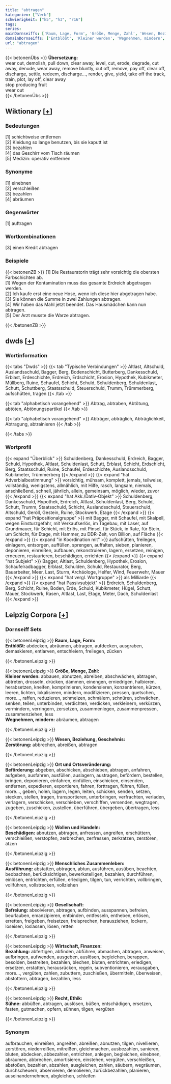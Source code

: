 ```yaml
---
title: "abtragen"
kategorien: ["Verb"]
schwierigkeit: ["k5", "h3", "r16"]
tags:
series:
mainDornseiffs: ['Raum, Lage, Form', 'Größe, Menge, Zahl', 'Wesen, Beziehung, Geschehnis', 'Ort und Ortsveränderung', 'Wollen und Handeln', 'Menschliches Zusammenleben', 'Gesellschaft', 'Wirtschaft, Finanzen', 'Recht, Ethik']
domainDornseiffs: ['Entblößt', 'Kleiner werden', 'Wegnehmen, mindern', 'Zerstörung', 'Beförderung', 'Beschädigen', 'Ausführung', 'Befreiung', 'Bezahlung', 'Sühne']
url: "abtragen"
---
```


{{< betonenÜbs >}}
**Übersetzung:**  
wear out, demolish, pull down, clear away, level, cut, erode, degrade, cut away, denude, wear away, remove bluntly, cut off, remove, pay off, clear off, discharge, settle, redeem, discharge..., render, give, yield, take off the track, train, plot, lay  off, clear  away  
stop producing fruit  
wear out  
{{< /betonenÜbs >}}

## Wiktionary [[+](https://de.wiktionary.org/wiki/abtragen)]

### Bedeutungen
[1] schichtweise entfernen  
[2] Kleidung so lange benutzen, bis sie kaputt ist  
[3] bezahlen  
[4] das Geschirr vom Tisch räumen  
[5] Medizin: operativ entfernen  

### Synonyme
[1] einebnen  
[2] verschleißen  
[3] bezahlen  
[4] abräumen  

### Gegenwörter
[1] auftragen  

### Wortkombinationen
[3] einen Kredit abtragen  

### Beispiele
{{< betonenZB >}}
[1] Die Restauratorin trägt sehr vorsichtig die obersten Farbschichten ab.  
[1] Wegen der Kontamination muss das gesamte Erdreich abgetragen werden.  
[2] Ich kaufe erst eine neue Hose, wenn ich diese hier abgetragen habe.  
[3] Sie können die Summe in zwei Zahlungen abtragen.  
[4] Wir haben das Mahl jetzt beendet. Das Hausmädchen kann nun abtragen.  
[5] Der Arzt musste die Warze abtragen.  

{{< /betonenZB >}}


## dwds [[+](https://www.dwds.de/wb/abtragen)]

### Wortinformation
{{< tabs "Dwds" >}}
{{< tab "Typische Verbindungen" >}}
Altlast, Altschuld, Auslandsschuld, Bagger, Berg, Bodenschicht, Butterberg, Dankesschuld, Erblast, Erdeschichte, Erdreich, Erdschicht, Erosion, Hypothek, Kubikmeter, Müllberg, Ruine, Schaufel, Schicht, Schuld, Schuldenberg, Schuldenlast, Schutt, Schuttberg, Staatsschuld, Steuerschuld, Trumm, Trümmerberg, aufschütten, tragen
{{< /tab >}}

{{< tab "alphabetisch vorangehend" >}}
Abtrag, abtraben, Abtötung, abtöten, Abtönungspartikel
{{< /tab >}}

{{< tab "alphabetisch vorangehend" >}}
Abträger, abträglich, Abträglichkeit, Abtragung, abtrainieren
{{< /tab >}}

{{< /tabs >}}

### Wortprofil
{{< expand "Überblick" >}} Schuldenberg, Dankesschuld, Erdreich, Bagger, Schuld, Hypothek, Altlast, Schuldenlast, Schutt, Erblast, Schicht, Erdschicht, Berg, Staatsschuld, Ruine, Schaufel, Erdeschichte, Auslandsschuld, Kubikmeter, Trümmerberg {{< /expand >}}
{{< expand "hat Adverbialbestimmung" >}} vorsichtig, mühsam, komplett, jemals, teilweise, vollständig, wenigstens, allmählich, mit Hilfe, rasch, langsam, niemals, anschließend, schnell, jährlich, allein, gemeinsam, möglich, wieder, zuvor {{< /expand >}}
{{< expand "hat Akk./Dativ-Objekt" >}} Schuldenberg, Dankesschuld, Hypothek, Erdreich, Altlast, Schuldenlast, Berg, Schuld, Schutt, Trumm, Staatsschuld, Schicht, Auslandsschuld, Steuerschuld, Altschuld, Geröll, Gestein, Ruine, Stockwerk, Etage {{< /expand >}}
{{< expand "hat Präpositionalgruppe" >}} mit Bagger, mit Schaufel, mit Skalpell, wegen Einsturzgefahr, mit Verkaufserlös, im Tagebau, mit Laser, auf Grundmauer, für Schicht, mit Erlös, mit Pinsel, für Stück, in Rate, für Stein, um Schicht, für Etage, mit Hammer, zu DDR-Zeit, von Billion, auf Fläche {{< /expand >}}
{{< expand "in Koordination mit" >}} aufschütten, freilegen, einlagern, entsorgen, auffüllen, sprengen, auffalten, sieben, planieren, deponieren, einreißen, aufbauen, rekonstruieren, lagern, ersetzen, reinigen, erneuern, restaurieren, beschädigen, errichten {{< /expand >}}
{{< expand "hat Subjekt" >}} Bagger, Altlast, Schuldenberg, Hypothek, Erosion, Schaufelradbagger, Erblast, Schulden, Schuld, Restaurator, Berg, Bauarbeiter, Meer, Last, Sturm, Archäologe, Helfer, Wind, Feuerwehr, Mauer {{< /expand >}}
{{< expand "hat vergl. Wortgruppe" >}} als Milliarde {{< /expand >}}
{{< expand "hat Passivsubjekt" >}} Erdreich, Schuldenberg, Berg, Schicht, Ruine, Boden, Erde, Schuld, Kubikmeter, Hügel, Schutt, Mauer, Stockwerk, Rasen, Altlast, Last, Etage, Meter, Dach, Schuldenlast {{< /expand >}}

## Leipzig Corpora [[+](https://corpora.uni-leipzig.de/en/res?word=abtragen&corpusId=deu_newscrawl-public_2018)]

### Dornseiff Sets
{{< betonenLeipzig >}}
**Raum, Lage, Form:**  
**Entblößt:** abdecken, abräumen, abtragen, aufdecken, ausgraben, demaskieren, entlarven, entschleiern, freilegen, zücken  

{{< /betonenLeipzig >}}


{{< betonenLeipzig >}}
**Größe, Menge, Zahl:**  
**Kleiner werden:** abbauen, abnutzen, abreiben, abschwächen, abtragen, abtreten, drosseln, drücken, dämmen, einengen, erniedrigen, halbieren, herabsetzen, kneifen, komprimieren, kondensieren, konzentrieren, kürzen, leeren, lichten, lokalisieren, mindern, modifizieren, pressen, quetschen, more..., raffen, reduzieren, schmelzen, schmälern, schnüren, schwächen, senken, teilen, unterbinden, verdichten, verdicken, verkleinern, verkürzen, vermindern, verringern, zersetzen, zusammenlegen, zusammenpressen, zusammenziehen, less  
**Wegnehmen, mindern:** abräumen, abtragen  

{{< /betonenLeipzig >}}


{{< betonenLeipzig >}}
**Wesen, Beziehung, Geschehnis:**  
**Zerstörung:** abbrechen, abreißen, abtragen  

{{< /betonenLeipzig >}}


{{< betonenLeipzig >}}
**Ort und Ortsveränderung:**  
**Beförderung:** abgeben, abschicken, abschieben, abtragen, anfahren, aufgeben, ausfahren, ausfüllen, auslagern, austragen, befördern, bestellen, bringen, deponieren, einfahren, einfüllen, einschicken, einsenden, entfernen, expedieren, exportieren, fahren, forttragen, führen, füllen, more..., geben, holen, lagern, legen, leiten, schicken, senden, setzen, stecken, stellen, tragen, transportieren, unterbringen, verfrachten, verladen, verlagern, verschicken, verschieben, verschiffen, versenden, wegtragen, zugeben, zuschicken, zustellen, überführen, übergeben, übertragen, less  

{{< /betonenLeipzig >}}


{{< betonenLeipzig >}}
**Wollen und Handeln:**  
**Beschädigen:** abnutzen, abtragen, anfressen, angreifen, erschüttern, verschleißen, verstopfen, zerbrechen, zerfressen, zerkratzen, zerstören, ätzen  

{{< /betonenLeipzig >}}


{{< betonenLeipzig >}}
**Menschliches Zusammenleben:**  
**Ausführung:** abstatten, abtragen, abtun, ausführen, ausüben, beachten, beobachten, berücksichtigen, bewerkstelligen, bezahlen, durchführen, einlösen, entrichten, erfüllen, erledigen, tilgen, tun, verrichten, vollbringen, vollführen, vollstrecken, vollziehen  

{{< /betonenLeipzig >}}


{{< betonenLeipzig >}}
**Gesellschaft:**  
**Befreiung:** absolvieren, abtragen, aufbinden, ausspannen, befreien, beurlauben, emanzipieren, entbinden, entfesseln, entheben, erlösen, erretten, freigeben, freisetzen, freisprechen, herausziehen, lockern, loseisen, loslassen, lösen, retten  

{{< /betonenLeipzig >}}


{{< betonenLeipzig >}}
**Wirtschaft, Finanzen:**  
**Bezahlung:** abfertigen, abfinden, abführen, abmachen, abtragen, anweisen, aufbringen, aufwenden, ausgeben, auslösen, begleichen, berappen, besolden, bestreiten, bezahlen, blechen, bluten, entrichten, erledigen, ersetzen, erstatten, herausrücken, regeln, subventionieren, verausgaben, more..., vergüten, zahlen, zubuttern, zuschießen, übermitteln, überweisen, abstottern, abtragen, bezahlen, less  

{{< /betonenLeipzig >}}


{{< betonenLeipzig >}}
**Recht, Ethik:**  
**Sühne:** abbüßen, abtragen, auslösen, büßen, entschädigen, ersetzen, fasten, gutmachen, opfern, sühnen, tilgen, vergüten  

{{< /betonenLeipzig >}}

### Synonym
aufbrauchen, einreißen, angreifen, abreißen, abnutzen, tilgen, nivellieren, zerstören, niederreißen, mitreißen, gleichmachen, ausbezahlen, sanieren, bluten, abdecken, abbezahlen, entrichten, anlegen, begleichen, einebnen, abräumen, abbrechen, amortisieren, einstehen, vergüten, verschleißen, abstoßen, bezahlen, abzahlen, ausgleichen, zahlen, säubern, wegräumen, durchscheuern, abservieren, demolieren, zurückbezahlen, planieren, auseinandernehmen, abgleichen, schleifen

